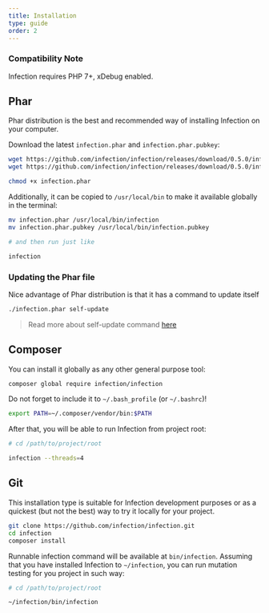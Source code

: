 ```yaml
---
title: Installation
type: guide
order: 2
---
```


### Compatibility Note

Infection requires PHP 7+, xDebug enabled.

## Phar

Phar distribution is the best and recommended way of installing Infection on your computer.

Download the latest `infection.phar` and `infection.phar.pubkey`:

``` bash
wget https://github.com/infection/infection/releases/download/0.5.0/infection.phar
wget https://github.com/infection/infection/releases/download/0.5.0/infection.phar.pubkey

chmod +x infection.phar
```

Additionally, it can be copied to `/usr/local/bin` to make it available globally in the terminal:
 
``` bash
mv infection.phar /usr/local/bin/infection
mv infection.phar.pubkey /usr/local/bin/infection.pubkey

# and then run just like

infection
```

### Updating the Phar file

Nice advantage of Phar distribution is that it has a command to update itself

``` bash
./infection.phar self-update
```

> Read more about self-update command [here](/guide/usage.html#Updating-Phar-distribution)

## Composer

You can install it globally as any other general purpose tool:

``` bash
composer global require infection/infection
```

Do not forget to include it to `~/.bash_profile` (or `~/.bashrc`)!

``` bash
export PATH=~/.composer/vendor/bin:$PATH
```

After that, you will be able to run Infection from project root:

``` bash
# cd /path/to/project/root

infection --threads=4
```

## Git

<p class="tip">This installation type is suitable for Infection development purposes or as a quickest (but not the best) way to try it locally for your project. </p>

``` bash
git clone https://github.com/infection/infection.git
cd infection
composer install
```

Runnable infection command will be available at `bin/infection`. Assuming that you have installed Infection to `~/infection`, you can run mutation testing for you project in such way:

``` bash
# cd /path/to/project/root

~/infection/bin/infection
```

